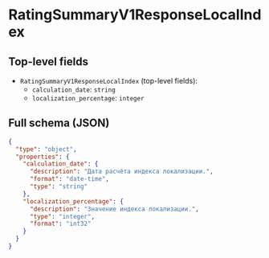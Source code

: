 # RatingSummaryV1ResponseLocalIndex

## Top-level fields
- `RatingSummaryV1ResponseLocalIndex` (top-level fields):
  - `calculation_date`: `string`
  - `localization_percentage`: `integer`

## Full schema (JSON)
```json
{
  "type": "object",
  "properties": {
    "calculation_date": {
      "description": "Дата расчёта индекса локализации.",
      "format": "date-time",
      "type": "string"
    },
    "localization_percentage": {
      "description": "Значение индекса локализации.",
      "type": "integer",
      "format": "int32"
    }
  }
}
```

